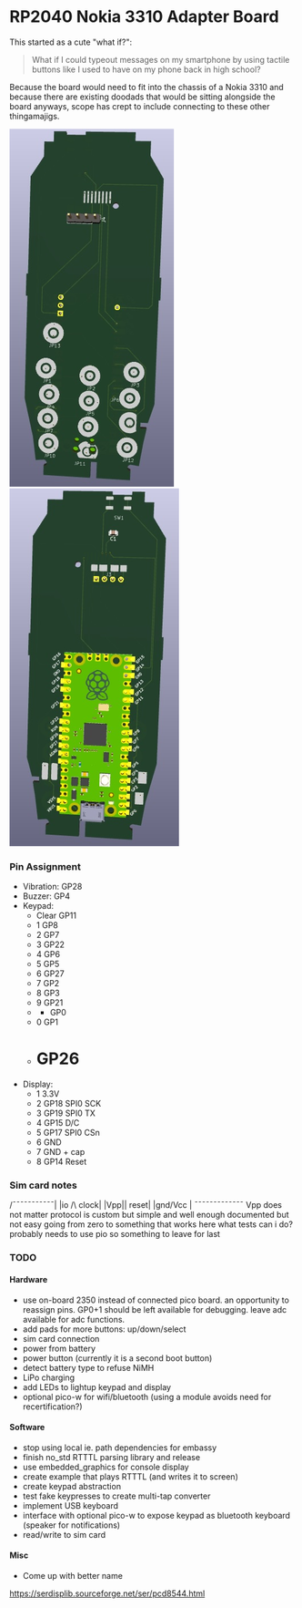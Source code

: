 # RP2040 Nokia 3310 Adapter Board

This started as a cute "what if?":

> What if I could typeout messages on my smartphone by using tactile buttons like I used to have on my phone back in high school?

Because the board would need to fit into the chassis of a Nokia 3310 and because there are existing doodads that would be sitting alongside the board anyways, scope has crept to include connecting to these other thingamajigs.

![3D render of front of adapter board](./front.jpg)
![3D render of back of adapter board](./back.jpg)

### Pin Assignment

- Vibration: GP28
- Buzzer: GP4
- Keypad:
	- Clear GP11
	- 1 GP8
	- 2 GP7
	- 3 GP22
	- 4 GP6
	- 5 GP5
	- 6 GP27
	- 7 GP2
	- 8 GP3
	- 9 GP21
	- * GP0
	- 0 GP1
	- # GP26 
- Display:
	- 1 3.3V
	- 2 GP18 SPI0 SCK
	- 3 GP19 SPI0 TX
	- 4 GP15 D/C
	- 5 GP17 SPI0 CSn
	- 6 GND
	- 7 GND + cap
	- 8 GP14 Reset

### Sim card notes
/¯¯¯¯¯¯¯¯¯¯¯|
|io /\ clock|
|Vpp|| reset|
|gnd\/Vcc   |
¯¯¯¯¯¯¯¯¯¯¯¯¯
Vpp does not matter
protocol is custom but simple and well enough documented
but not easy going from zero to something that works here
what tests can i do?
probably needs to use pio
so something to leave for last

### TODO
#### Hardware
- use on-board 2350 instead of connected pico board.  an opportunity to reassign pins.  GP0+1 should be left available for debugging.  leave adc available for adc functions.
- add pads for more buttons: up/down/select
- sim card connection
- power from battery
- power button (currently it is a second boot button)
- detect battery type to refuse NiMH
- LiPo charging
- add LEDs to lightup keypad and display
- optional pico-w for wifi/bluetooth (using a module avoids need for recertification?)

#### Software
- stop using local ie. path dependencies for embassy
- finish no_std RTTTL parsing library and release
- use embedded_graphics for console display
- create example that plays RTTTL (and writes it to screen)
- create keypad abstraction
- test fake keypresses to create multi-tap converter
- implement USB keyboard
- interface with optional pico-w to expose keypad as bluetooth keyboard (speaker for notifications)
- read/write to sim card

#### Misc
- Come up with better name

https://serdisplib.sourceforge.net/ser/pcd8544.html
